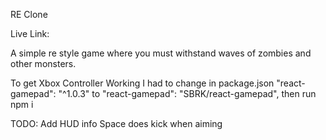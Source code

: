 RE Clone

Live Link:

A simple re style game where you must withstand waves of zombies and other monsters.

To get Xbox Controller Working I had to change in package.json
"react-gamepad": "^1.0.3" to "react-gamepad": "SBRK/react-gamepad",
then run npm i

TODO:
Add HUD info
Space does kick when aiming

